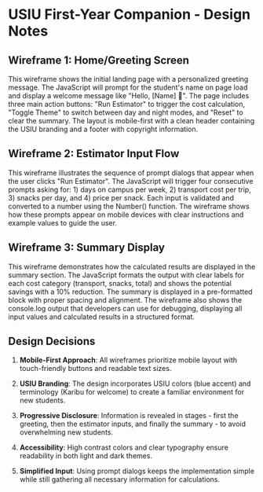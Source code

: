 # USIU First-Year Companion - Design Notes

## Wireframe 1: Home/Greeting Screen

This wireframe shows the initial landing page with a personalized greeting message. The JavaScript will prompt for the student's name on page load and display a welcome message like "Hello, [Name] 👋". The page includes three main action buttons: "Run Estimator" to trigger the cost calculation, "Toggle Theme" to switch between day and night modes, and "Reset" to clear the summary. The layout is mobile-first with a clean header containing the USIU branding and a footer with copyright information.

## Wireframe 2: Estimator Input Flow

This wireframe illustrates the sequence of prompt dialogs that appear when the user clicks "Run Estimator". The JavaScript will trigger four consecutive prompts asking for: 1) days on campus per week, 2) transport cost per trip, 3) snacks per day, and 4) price per snack. Each input is validated and converted to a number using the Number() function. The wireframe shows how these prompts appear on mobile devices with clear instructions and example values to guide the user.

## Wireframe 3: Summary Display

This wireframe demonstrates how the calculated results are displayed in the summary section. The JavaScript formats the output with clear labels for each cost category (transport, snacks, total) and shows the potential savings with a 10% reduction. The summary is displayed in a pre-formatted block with proper spacing and alignment. The wireframe also shows the console.log output that developers can use for debugging, displaying all input values and calculated results in a structured format.

## Design Decisions

1. **Mobile-First Approach**: All wireframes prioritize mobile layout with touch-friendly buttons and readable text sizes.

2. **USIU Branding**: The design incorporates USIU colors (blue accent) and terminology (Karibu for welcome) to create a familiar environment for new students.

3. **Progressive Disclosure**: Information is revealed in stages - first the greeting, then the estimator inputs, and finally the summary - to avoid overwhelming new students.

4. **Accessibility**: High contrast colors and clear typography ensure readability in both light and dark themes.

5. **Simplified Input**: Using prompt dialogs keeps the implementation simple while still gathering all necessary information for calculations.